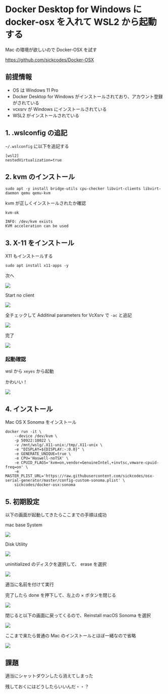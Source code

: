 # Docker Desktop for Windows に docker-osx を入れて WSL2 から起動する

Mac の環境が欲しいので Docker-OSX を試す

https://github.com/sickcodes/Docker-OSX

## 前提情報

- OS は Windows 11 Pro
- Docker Desktop for Windows がインストールされており、アカウント登録がされている
- vcxsrv が Windows にインストールされている
- WSL2 がインストールされている

## 1. .wslconfig の追記

`~/.wslconfig` に以下を追記する

```config
[wsl2]
nestedVirtualization=true
```

## 2. kvm のインストール

```shell
sudo apt -y install bridge-utils cpu-checker libvirt-clients libvirt-daemon qemu qemu-kvm
```

kvm が正しくインストールされたか確認

```shell
kvm-ok
```

```shell
INFO: /dev/kvm exists
KVM acceleration can be used
```

## 3. X-11 をインストール

X11 もインストールする

```shell
sudo apt install x11-apps -y
```

次へ

![](10_img/10_x11.png)

Start no client

![](10_img/20_x11.png)

全チェックして Additinal parameters for VcXsrv で `-ac` と追記

![](10_img/30_x11.png)

完了

![](10_img/40_x11.png)

### 起動確認

wsl から `xeyes` から起動

かわいい！

![](10_img/50_xeyes.png)

## 4. インストール

Mac OS X Sonoma をインストール

```shell
docker run -it \
    --device /dev/kvm \
    -p 50922:10022 \
    -v /mnt/wslg/.X11-unix:/tmp/.X11-unix \
    -e "DISPLAY=${DISPLAY:-:0.0}" \
    -e GENERATE_UNIQUE=true \
    -e CPU='Haswell-noTSX' \
    -e CPUID_FLAGS='kvm=on,vendor=GenuineIntel,+invtsc,vmware-cpuid-freq=on' \
    -e MASTER_PLIST_URL='https://raw.githubusercontent.com/sickcodes/osx-serial-generator/master/config-custom-sonoma.plist' \
    sickcodes/docker-osx:sonoma
```

## 5. 初期設定

以下の画面が起動してきたらここまでの手順は成功

mac base System

![](10_img/60_mac.png)

Disk Utility

![](10_img/70_mac.png)

uninitialized のディスクを選択して、 erase を選択

![](10_img/80_mac.png)

適当に名前を付けて実行

完了したら done を押下して、左上の × ボタンを閉じる

![](10_img/90_mac.png)

閉じると以下の画面に戻ってくるので、Reinstall macOS Sonoma を選択

![](10_img/60_mac.png)

ここまで来たら普通の Mac のインストールとほぼ一緒なので省略

![](10_img/95_mac.png)

## 課題

適当にシャットダウンしたら消えてしまった

残しておくにはどうしたらいいんだ・・？
